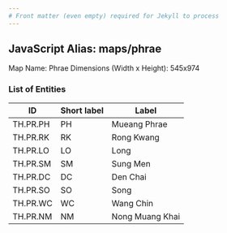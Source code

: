 ```yaml
---
# Front matter (even empty) required for Jekyll to process
---
```


## JavaScript Alias: maps/phrae

Map Name: Phrae
Dimensions (Width x Height): 545x974

### List of Entities

| ID       | Short label | Label           |
| -------- | ----------- | --------------- |
| TH.PR.PH | PH          | Mueang Phrae    |
| TH.PR.RK | RK          | Rong Kwang      |
| TH.PR.LO | LO          | Long            |
| TH.PR.SM | SM          | Sung Men        |
| TH.PR.DC | DC          | Den Chai        |
| TH.PR.SO | SO          | Song            |
| TH.PR.WC | WC          | Wang Chin       |
| TH.PR.NM | NM          | Nong Muang Khai |
